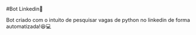 #Bot Linkedin🤖

Bot criado com o intuito de pesquisar vagas de python no linkedin de forma automatizada!😆💻
